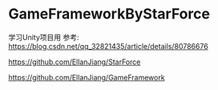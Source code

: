 # GameFrameworkByStarForce
学习Unity项目用
参考:
https://blog.csdn.net/qq_32821435/article/details/80786676

https://github.com/EllanJiang/StarForce

https://github.com/EllanJiang/GameFramework
